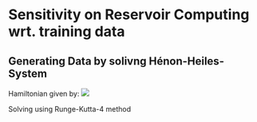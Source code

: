<h1>Sensitivity on Reservoir Computing wrt. training data</h1>
<h2>Generating Data by solivng Hénon-Heiles-System</h2>
Hamiltonian given by:

<img src="https://latex.codecogs.com/gif.latex? H=\frac{1}{2}(x^2+y^2+\dot x^2+\dot y^2)+x^2y-\frac{y^3}{3}" />

Solving using Runge-Kutta-4 method
